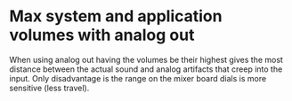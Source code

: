 # Max system and application volumes with analog out

When using analog out having the volumes be their highest gives the most distance between the actual sound and analog artifacts that creep into the input. Only disadvantage is the range on the mixer board dials is more sensitive (less travel).
